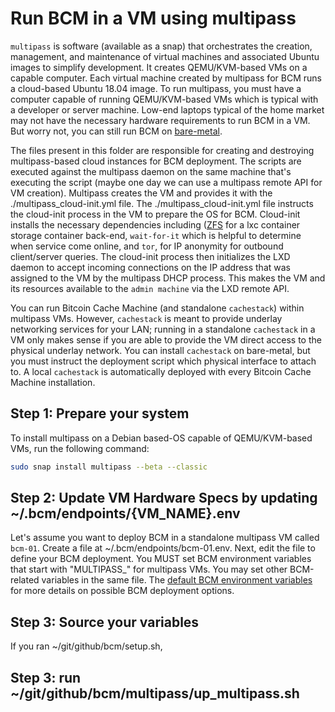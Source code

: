 # Run BCM in a VM using multipass

`multipass` is software (available as a snap) that orchestrates the creation, management, and maintenance of virtual machines and associated Ubuntu images to simplify development. It creates QEMU/KVM-based VMs on a capable computer. Each virtual machine created by multipass for BCM runs a cloud-based Ubuntu 18.04 image. To run multipass, you must have a computer capable of running QEMU/KVM-based VMs which is typical with a developer or server machine. Low-end laptops typical of the home market may not have the necessary hardware requirements to run BCM in a VM. But worry not, you can still run BCM on [bare-metal](./lxd/README.md).

The files present in this folder are responsible for creating and destroying multipass-based cloud instances for BCM deployment. The scripts are executed against the multipass daemon on the same machine that's executing the script (maybe one day we can use a multipass remote API for VM creation). Multipass creates the VM and provides it with the ./multipass_cloud-init.yml file. The ./multipass_cloud-init.yml file instructs the cloud-init process in the VM to prepare the OS for BCM. Cloud-init installs the necessary dependencies including ([ZFS](https://en.wikipedia.org/wiki/ZFS) for a lxc container storage container back-end, `wait-for-it` which is helpful to determine when service come online, and `tor`, for IP anonymity for outbound client/server queries. The cloud-init process then initializes the LXD daemon to accept incoming connections on the IP address that was assigned to the VM by the multipass DHCP process. This makes the VM and its resources available to the `admin machine` via the LXD remote API.

You can run Bitcoin Cache Machine (and standalone `cachestack`) within multipass VMs. However, `cachestack` is meant to provide underlay networking services for your LAN; running in a standalone `cachestack` in a VM only makes sense if you are able to provide the VM direct access to the physical underlay network. You can install `cachestack` on bare-metal, but you must instruct the deployment script which physical interface to attach to. A local `cachestack` is automatically deployed with every Bitcoin Cache Machine installation.

## Step 1: Prepare your system

To install multipass on a Debian based-OS capable of QEMU/KVM-based VMs, run the following command:

```bash
sudo snap install multipass --beta --classic
```

## Step 2: Update VM Hardware Specs by updating ~/.bcm/endpoints/{VM_NAME}.env

Let's assume you want to deploy BCM in a standalone multipass VM called `bcm-01`. Create a file at ~/.bcm/endpoints/bcm-01.env. Next, edit the file to define your BCM deployment. You MUST set BCM environment variables that start with "MULTIPASS_" for multipass VMs. You may set other BCM-related variables in the same file. The [default BCM environment variables](../resources/defaults.env) for more details on possible BCM deployment options.

## Step 3: Source your variables

If you ran ~/git/github/bcm/setup.sh, 

## Step 3: run ~/git/github/bcm/multipass/up_multipass.sh